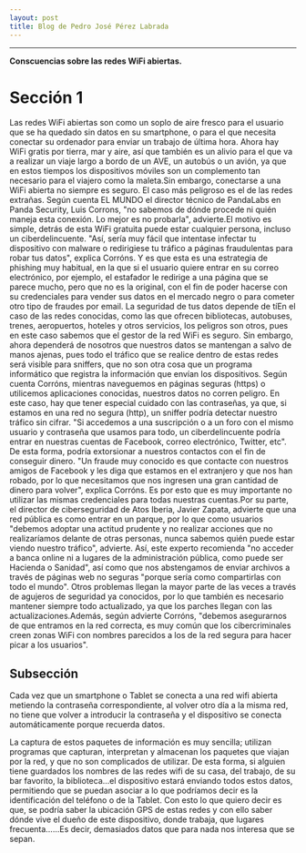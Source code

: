 ```yaml
---
layout: post
title: Blog de Pedro José Pérez Labrada
---
```

---
**Conscuencias sobre las redes WiFi abiertas.**

# Sección 1
Las redes WiFi abiertas son como un soplo de aire fresco para el usuario que se ha quedado
sin datos en su smartphone, o para el que necesita conectar su ordenador para enviar un trabajo de última
hora. Ahora hay WiFi gratis por tierra, mar y aire, así que también es un alivio para el que va a realizar
un viaje largo a bordo de un AVE, un autobús o un avión, ya que en estos tiempos los dispositivos móviles son
un complemento tan necesario para el viajero como la maleta.Sin embargo, conectarse a una WiFi abierta no siempre
es seguro. El caso más peligroso es el de las redes extrañas. Según cuenta EL MUNDO el director técnico de
PandaLabs en Panda Security, Luis Corrons, "no sabemos de dónde procede ni quién maneja esta conexión.
Lo mejor es no probarla", advierte.El motivo es simple, detrás de esta WiFi gratuita puede estar cualquier persona,
incluso un ciberdelincuente. "Así, sería muy fácil que intentase infectar tu dispositivo con malware o redirigiese
tu tráfico a páginas fraudulentas para robar tus datos", explica Corróns. Y es que esta es una estrategia de phishing
muy habitual, en la que si el usuario quiere entrar en su correo electrónico, por ejemplo, el estafador le redirige
a una página que se parece mucho, pero que no es la original, con el fin de poder hacerse con su credenciales para
vender sus datos en el mercado negro o para cometer otro tipo de fraudes por email.
La seguridad de tus datos depende de tíEn el caso de las redes conocidas, como las que ofrecen bibliotecas,
autobuses, trenes, aeropuertos, hoteles y otros servicios, los peligros son otros, pues en este caso sabemos
que el gestor de la red WiFi es seguro. Sin embargo, ahora dependerá de nosotros que nuestros datos se mantengan
a salvo de manos ajenas, pues todo el tráfico que se realice dentro de estas redes será visible para sniffers,
que no son otra cosa que un programa informático que registra la información que envían los dispositivos.
Según cuenta Corróns, mientras naveguemos en páginas seguras (https) o utilicemos aplicaciones conocidas,
nuestros datos no corren peligro. En este caso, hay que tener especial cuidado con las contraseñas, ya que,
si estamos en una red no segura (http), un sniffer podría detectar nuestro tráfico sin cifrar. "Si accedemos
a una suscripción o a un foro con el mismo usuario y contraseña que usamos para todo, un ciberdelincuente podría
entrar en nuestras cuentas de Facebook, correo electrónico, Twitter, etc". De esta forma, podría extorsionar
a nuestros contactos con el fin de conseguir dinero. "Un fraude muy conocido es que contacte con nuestros
amigos de Facebook y les diga que estamos en el extranjero y que nos han robado, por lo que necesitamos
que nos ingresen una gran cantidad de dinero para volver", explica Corróns. Es por esto que es muy importante
no utilizar las mismas credenciales para todas nuestras cuentas.Por su parte, el director de ciberseguridad
de Atos Iberia, Javier Zapata, advierte que una red pública es como entrar en un parque, por lo que como usuarios
"debemos adoptar una actitud prudente y no realizar acciones que no realizaríamos delante de otras personas,
nunca sabemos quién puede estar viendo nuestro tráfico", advierte. Así, este experto recomienda "no acceder a
banca online ni a lugares de la administración pública, como puede ser Hacienda o Sanidad", así como que nos
abstengamos de enviar archivos a través de páginas web no seguras "porque sería como compartirlas con todo el mundo".
Otros problemas llegan la mayor parte de las veces a través de agujeros de seguridad ya conocidos, por lo que también
es necesario mantener siempre todo actualizado, ya que los parches llegan con las actualizaciones.Además,
según advierte Corróns, "debemos asegurarnos de que entramos en la red correcta, es muy común que los cibercriminales
creen zonas WiFi con nombres parecidos a los de la red segura para hacer picar a los usuarios".

## Subsección
Cada vez que un smartphone o Tablet se conecta a una red wifi abierta metiendo la contraseña correspondiente, al volver otro día a la misma red, no tiene que volver a introducir la contraseña y el dispositivo se conecta automáticamente porque recuerda datos.

La captura de estos paquetes de información es muy sencilla; utilizan programas que capturan, interpretan y almacenan los paquetes que viajan por la red, y que no son complicados de utilizar. De esta forma, si alguien tiene guardados los nombres de las redes wifi de su casa, del trabajo, de su bar favorito, la biblioteca…el dispositivo estará enviando todos estos datos, permitiendo que se puedan asociar a lo que podríamos decir es la identificación del teléfono o de la Tablet. Con esto lo que quiero decir es que, se podría saber la ubicación GPS de estas redes y con ello saber dónde vive el dueño de este dispositivo, donde trabaja, que lugares frecuenta……Es decir, demasiados datos que para nada nos interesa que se sepan.
